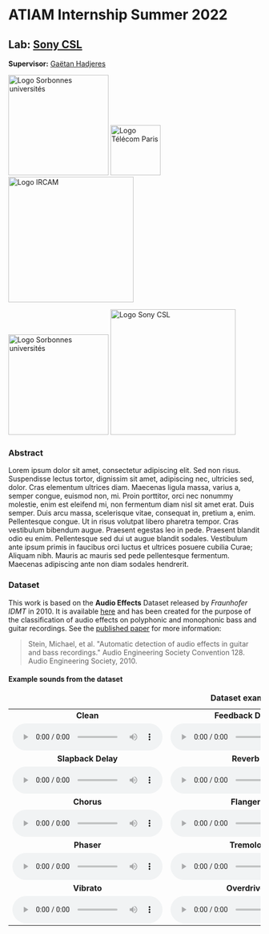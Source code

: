 # ATIAM Internship Summer 2022
## Lab: [Sony CSL](https://github.com/SonyCSLParis)
__Supervisor:__ [Gaëtan Hadjeres](https://github.com/Ghadjeres)

<img src="https://adhooge.github.io/AutoFX/logos/sorbonne.jpg" alt="Logo Sorbonnes universités" width="200">
<img src="https://adhooge.github.io/AutoFX/logos/telecom.jpg" alt="Logo Télécom Paris" width="100">
<img src="https://adhooge.github.io/AutoFX/logos/ircam.jpg" alt="Logo IRCAM" width="250">
<p></p>
<img src="https://adhooge.github.io/AutoFX/logos/atiam.jpg" alt="Logo Sorbonnes universités" width="200">
<img src="https://adhooge.github.io/AutoFX/logos/csl.png" alt="Logo Sony CSL" width="250">


### Abstract

Lorem ipsum dolor sit amet, consectetur adipiscing elit. Sed non risus. Suspendisse lectus tortor, dignissim sit amet, adipiscing nec, ultricies sed, dolor. Cras elementum ultrices diam. Maecenas ligula massa, varius a, semper congue, euismod non, mi. Proin porttitor, orci nec nonummy molestie, enim est eleifend mi, non fermentum diam nisl sit amet erat. Duis semper. Duis arcu massa, scelerisque vitae, consequat in, pretium a, enim. Pellentesque congue. Ut in risus volutpat libero pharetra tempor. Cras vestibulum bibendum augue. Praesent egestas leo in pede. Praesent blandit odio eu enim. Pellentesque sed dui ut augue blandit sodales. Vestibulum ante ipsum primis in faucibus orci luctus et ultrices posuere cubilia Curae; Aliquam nibh. Mauris ac mauris sed pede pellentesque fermentum. Maecenas adipiscing ante non diam sodales hendrerit.


### Dataset

This work is based on the __Audio Effects__ Dataset released by *Fraunhofer IDMT* in 2010. It is available [here](https://www.idmt.fraunhofer.de/en/publications/datasets/audio_effects.html)
and has been created for the purpose of the classification of audio effects on polyphonic and monophonic bass and guitar recordings.
See the [published paper](https://www.aes.org/e-lib/browse.cfm?elib=15310) for more information:
>Stein, Michael, et al. "Automatic detection of audio effects in guitar and bass recordings." Audio Engineering Society Convention 128. Audio Engineering Society, 2010.

#### Example sounds from the dataset

<table>
<caption><b> Dataset examples</b></caption>
    <tr>
    <td style="text-align: center; vertical-align: middle;"><b>Clean</b></td>
    <td style="text-align: center; vertical-align: middle;"><b>Feedback Delay</b></td>
</tr>
<tr>
<td style="text-align: center; vertical-align: middle;">
<audio controls>
<source src="https://adhooge.github.io/AutoFX/sounds/idmt/dry.wav">
</audio>
</td>
<td style="text-align: center; vertical-align: middle;">
<audio controls>
<source src="https://adhooge.github.io/AutoFX/sounds/idmt/fdback_delay.wav">
</audio>
</td>
</tr>
<tr>
    <td style="text-align: center; vertical-align: middle;"><b>Slapback Delay</b></td>
    <td style="text-align: center; vertical-align: middle;"><b>Reverb</b></td>
<tr><td style="text-align: center; vertical-align: middle;">
<audio controls>
<source src="https://adhooge.github.io/AutoFX/sounds/idmt/slpback_delay.wav">
</audio>
</td>
<td style="text-align: center; vertical-align: middle;">
<audio controls>
<source src="https://adhooge.github.io/AutoFX/sounds/idmt/reverb.wav">
</audio>
</td></tr><tr>
    <td style="text-align: center; vertical-align: middle;"><b>Chorus</b></td>
    <td style="text-align: center; vertical-align: middle;"><b>Flanger</b></td>
<tr><td style="text-align: center; vertical-align: middle;">
<audio controls>
<source src="https://adhooge.github.io/AutoFX/sounds/idmt/chorus.wav">
</audio>
</td>
<td style="text-align: center; vertical-align: middle;">
<audio controls>
<source src="https://adhooge.github.io/AutoFX/sounds/idmt/flanger.wav">
</audio>
</td></tr><tr>
    <td style="text-align: center; vertical-align: middle;"><b>Phaser</b></td>
    <td style="text-align: center; vertical-align: middle;"><b>Tremolo</b></td>
<tr><td style="text-align: center; vertical-align: middle;">
<audio controls>
<source src="https://adhooge.github.io/AutoFX/sounds/idmt/phaser.wav">
</audio>
</td>
<td style="text-align: center; vertical-align: middle;">
<audio controls>
<source src="https://adhooge.github.io/AutoFX/sounds/idmt/tremolo.wav">
</audio>
</td></tr><tr>
    <td style="text-align: center; vertical-align: middle;"><b>Vibrato</b></td>
    <td style="text-align: center; vertical-align: middle;"><b>Overdrive</b></td>
    <td style="text-align: center; vertical-align: middle;"><b>Distortion</b></td>
</tr><tr>



<td style="text-align: center; vertical-align: middle;">
<audio controls>
<source src="https://adhooge.github.io/AutoFX/sounds/idmt/vibrato.wav">
</audio>
</td>
<td style="text-align: center; vertical-align: middle;">
<audio controls>
<source src="https://adhooge.github.io/AutoFX/sounds/idmt/overdrive.wav">
</audio>
</td>
<td style="text-align: center; vertical-align: middle;">
<audio controls>
<source src="https://adhooge.github.io/AutoFX/sounds/idmt/distortion.wav">
</audio>
</td>
</tr>

</table>